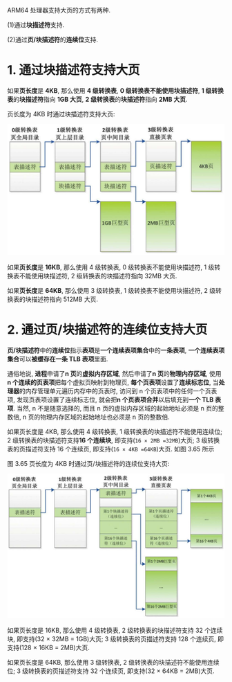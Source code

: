 
ARM64 处理器支持大页的方式有两种.

(1)通过**块描述符**支持.

(2)通过**页/块描述符**的**连续位**支持.

# 1. 通过块描述符支持大页

如果**页长度**是 **4KB**, 那么使用 **4 级转换表**, **0 级转换表不能使用块描述符**, **1 级转换表**的**块描述符**指向 **1GB 大页**, **2 级转换表**的**块描述符**指向 **2MB 大页**.

页长度为 4KB 时通过块描述符支持大页:

![2022-02-21-21-56-03.png](./images/2022-02-21-21-56-03.png)

如果**页长度**是 **16KB**, 那么使用 4 级转换表, 0 级转换表不能使用块描述符, 1 级转换表不能使用块描述符, 2 级转换表的块描述符指向 32MB 大页.

如果**页长度**是 **64KB**, 那么使用 3 级转换表, 1 级转换表不能使用块描述符, 2 级转换表的块描述符指向 512MB 大页.

# 2. 通过页/块描述符的连续位支持大页

**页/块描述符**中的**连续位**指示**表项**是**一个连续表项集合**中的**一条表项**, **一个连续表项集合**可以**被缓存在一条 TLB 表项**里面.

通俗地说, **进程**申请了**n 页**的**虚拟内存区域**, 然后申请了**n 页**的**物理内存区域**, 使用**n 个连续的页表项**把每个虚拟页映射到物理页, **每个页表项**设置了**连续标志位**, 当**处理器**的内存管理单元遍历内存中的页表时, 访问到 n 个页表项中的任何一个页表项, 发现页表项设置了连续标志位, 就会把**n 个页表项合并**以后填充到**一个 TLB 表项**. 当然, n 不是随意选择的, 而且 n 页的虚拟内存区域的起始地址必须是 n 页的整数倍, n 页的物理内存区域的起始地址也必须是 n 页的整数倍.

如果页长度是 4KB, 那么使用 4 级转换表, 1 级转换表的块描述符不能使用连续位; 2 级转换表的块描述符支持**16 个连续块**, 即支持(`16 × 2MB =32MB`)大页; 3 级转换表的页描述符支持 16 个连续页, 即支持(`16 × 4KB =64KB`)大页. 如图 3.65 所示

图 3.65 页长度为 4KB 时通过页/块描述符的连续位支持大页:

![2022-02-21-21-56-18.png](./images/2022-02-21-21-56-18.png)

如果页长度是 16KB, 那么使用 4 级转换表, 2 级转换表的块描述符支持 32 个连续块, 即支持(32 × 32MB = 1GB)大页; 3 级转换表的页描述符支持 128 个连续页, 即支持(128 × 16KB = 2MB)大页.

如果页长度是 64KB, 那么使用 3 级转换表, 2 级转换表的块描述符不能使用连续位; 3 级转换表的页描述符支持 32 个连续页, 即支持(32 × 64KB = 2MB)大页.